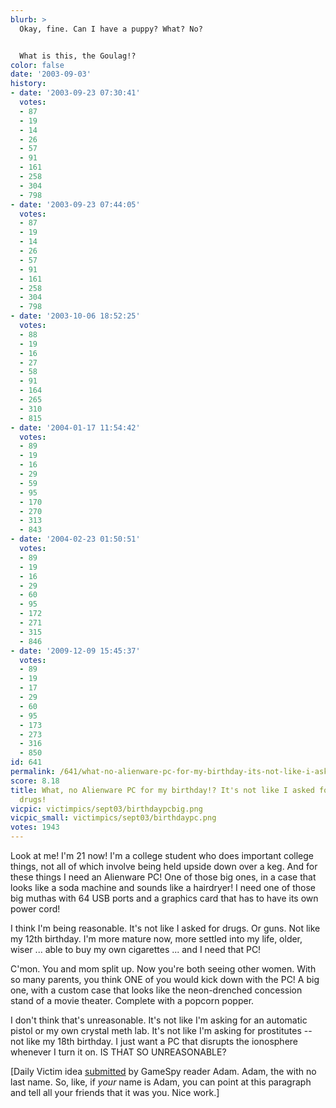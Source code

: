 ```yaml
---
blurb: >
  Okay, fine. Can I have a puppy? What? No?


  What is this, the Goulag!?
color: false
date: '2003-09-03'
history:
- date: '2003-09-23 07:30:41'
  votes:
  - 87
  - 19
  - 14
  - 26
  - 57
  - 91
  - 161
  - 258
  - 304
  - 798
- date: '2003-09-23 07:44:05'
  votes:
  - 87
  - 19
  - 14
  - 26
  - 57
  - 91
  - 161
  - 258
  - 304
  - 798
- date: '2003-10-06 18:52:25'
  votes:
  - 88
  - 19
  - 16
  - 27
  - 58
  - 91
  - 164
  - 265
  - 310
  - 815
- date: '2004-01-17 11:54:42'
  votes:
  - 89
  - 19
  - 16
  - 29
  - 59
  - 95
  - 170
  - 270
  - 313
  - 843
- date: '2004-02-23 01:50:51'
  votes:
  - 89
  - 19
  - 16
  - 29
  - 60
  - 95
  - 172
  - 271
  - 315
  - 846
- date: '2009-12-09 15:45:37'
  votes:
  - 89
  - 19
  - 17
  - 29
  - 60
  - 95
  - 173
  - 273
  - 316
  - 850
id: 641
permalink: /641/what-no-alienware-pc-for-my-birthday-its-not-like-i-asked-for-guns-or-drugs/
score: 8.18
title: What, no Alienware PC for my birthday!? It's not like I asked for guns! Or
  drugs!
vicpic: victimpics/sept03/birthdaypcbig.png
vicpic_small: victimpics/sept03/birthdaypc.png
votes: 1943
---
```


Look at me! I'm 21 now! I'm a college student who does important college
things, not all of which involve being held upside down over a keg. And
for these things I need an Alienware PC! One of those big ones, in a
case that looks like a soda machine and sounds like a hairdryer! I need
one of those big muthas with 64 USB ports and a graphics card that has
to have its own power cord!

I think I'm being reasonable. It's not like I asked for drugs. Or guns.
Not like my 12th birthday. I'm more mature now, more settled into my
life, older, wiser ... able to buy my own cigarettes ... and I need that
PC!

C'mon. You and mom split up. Now you're both seeing other women. With so
many parents, you think ONE of you would kick down with the PC! A big
one, with a custom case that looks like the neon-drenched concession
stand of a movie theater. Complete with a popcorn popper.

I don't think that's unreasonable. It's not like I'm asking for an
automatic pistol or my own crystal meth lab. It's not like I'm asking
for prostitutes -- not like my 18th birthday. I just want a PC that
disrupts the ionosphere whenever I turn it on. IS THAT SO UNREASONABLE?

\[Daily Victim idea
[submitted](https://web.archive.org/web/20030903000000/http://feedback.gamespy.com/)
by GameSpy reader Adam. Adam, the with no last name. So, like, if *your*
name is Adam, you can point at this paragraph and tell all your friends
that it was you. Nice work.\]